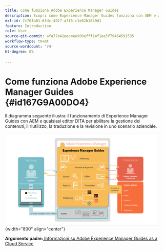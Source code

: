 ```yaml
---
title: Come funziona Adobe Experience Manager Guides
description: Scopri come Experience Manager Guides funziona con AEM e altri editor DITA per abilitare la gestione dei contenuti, il riutilizzo, la traduzione e la revisione in uno scenario aziendale.
exl-id: 7c76fa01-63dc-4017-af15-c1e62b1849d1
feature: Introduction
role: User
source-git-commit: afa77e42eec4ea900efff14f1ae5f79464591505
workflow-type: tm+mt
source-wordcount: '74'
ht-degree: 0%

---
```


# Come funziona Adobe Experience Manager Guides {#id167G9A00DO4}

Il diagramma seguente illustra il funzionamento di Experience Manager Guides con AEM e qualsiasi editor DITA per abilitare la gestione dei contenuti, il riutilizzo, la traduzione e la revisione in uno scenario aziendale.

![](images/xml-add-on-how-it-works.png){width="800" align="center"}


**Argomento padre:**[ Informazioni su Adobe Experience Manager Guides as a Cloud Service](intro.md)
